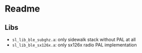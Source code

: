 # Readme

## Libs

* `sl_lib_ble_subghz.a`: only sidewalk stack without PAL at all
* `sl_lib_ble_sx126x.a`: only sx126x radio PAL implementation